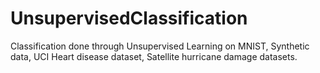 # UnsupervisedClassification
Classification done through Unsupervised Learning on MNIST, Synthetic data, UCI Heart disease dataset, Satellite hurricane damage datasets.
